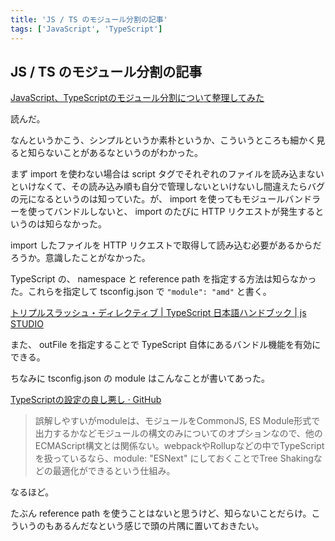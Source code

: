 ```yaml
---
title: 'JS / TS のモジュール分割の記事'
tags: ['JavaScript', 'TypeScript']
---
```


## JS / TS のモジュール分割の記事

[JavaScript、TypeScriptのモジュール分割について整理してみた](https://zenn.dev/nrikiji/articles/9357eaf43783b8)

読んだ。

なんというかこう、シンプルというか素朴というか、こういうところも細かく見ると知らないことがあるなというのがわかった。

まず import を使わない場合は script タグでそれぞれのファイルを読み込まないといけなくて、その読み込み順も自分で管理しないといけないし間違えたらバグの元になるというのは知っていた。が、 import を使ってもモジュールバンドラーを使ってバンドルしないと、 import のたびに HTTP リクエストが発生するというのは知らなかった。

import したファイルを HTTP リクエストで取得して読み込む必要があるからだろうか。意識したことがなかった。

TypeScript の、 namespace と reference path を指定する方法は知らなかった。これらを指定して tsconfig.json で `"module": "amd"` と書く。

[トリプルスラッシュ・ディレクティブ \| TypeScript 日本語ハンドブック \| js STUDIO](https://js.studio-kingdom.com/typescript/handbook/triple_slash_directives#reference_path)

また、 outFile を指定することで TypeScript 自体にあるバンドル機能を有効にできる。

ちなみに tsconfig.json の module はこんなことが書いてあった。

[TypeScriptの設定の良し悪し · GitHub](https://gist.github.com/azu/56a0411d69e2fc333d545bfe57933d07)

> 誤解しやすいがmoduleは、モジュールをCommonJS, ES Module形式で出力するかなどモジュールの構文のみについてのオプションなので、他のECMAScript構文とは関係ない。webpackやRollupなどの中でTypeScriptを扱っているなら、module: "ESNext" にしておくことでTree Shakingなどの最適化ができるという仕組み。

なるほど。

たぶん reference path を使うことはないと思うけど、知らないことだらけ。こういうのもあるんだなという感じで頭の片隅に置いておきたい。
